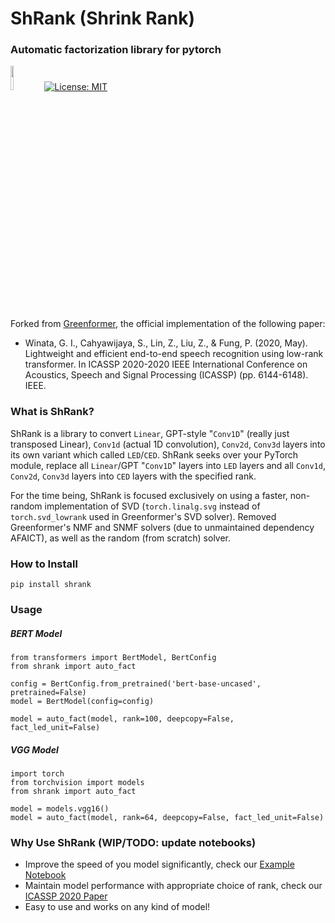 # ShRank (Shrink Rank)
### Automatic factorization library for pytorch

<img src="img/pytorch-logo-dark.png" width="10%"> [![License: MIT](https://img.shields.io/badge/License-MIT-yellow.svg)](https://opensource.org/licenses/MIT) 

Forked from [Greenformer](https://github.com/SamuelCahyawijaya/greenformer), the official implementation of the following paper:
- Winata, G. I., Cahyawijaya, S., Lin, Z., Liu, Z., & Fung, P. (2020, May). Lightweight and efficient end-to-end speech recognition using low-rank transformer. In ICASSP 2020-2020 IEEE International Conference on Acoustics, Speech and Signal Processing (ICASSP) (pp. 6144-6148). IEEE.

### What is ShRank?
ShRank is a library to convert `Linear`, GPT-style "`Conv1D`" (really just transposed Linear), `Conv1d` (actual 1D convolution), `Conv2d`, `Conv3d` layers into its own variant which called `LED`/`CED`.
ShRank seeks over your PyTorch module, replace all `Linear`/GPT "`Conv1D`" layers into `LED` layers and all `Conv1d`, `Conv2d`, `Conv3d` layers into `CED` layers with the specified rank.

For the time being, ShRank is focused exclusively on using a faster, non-random implementation of SVD (`torch.linalg.svg` instead of `torch.svd_lowrank` used in Greenformer's SVD solver). Removed Greenformer's NMF and SNMF solvers (due to unmaintained dependency AFAICT), as well as the random (from scratch) solver.

### How to Install
```
pip install shrank
```

### Usage
##### BERT Model
```
from transformers import BertModel, BertConfig
from shrank import auto_fact

config = BertConfig.from_pretrained('bert-base-uncased', pretrained=False)
model = BertModel(config=config)

model = auto_fact(model, rank=100, deepcopy=False, fact_led_unit=False)
```

##### VGG Model
```
import torch
from torchvision import models
from shrank import auto_fact

model = models.vgg16()
model = auto_fact(model, rank=64, deepcopy=False, fact_led_unit=False)
```

### Why Use ShRank (WIP/TODO: update notebooks)
- Improve the speed of you model significantly, check our [Example Notebook](https://github.com/SamuelCahyawijaya/py_auto_fact/blob/main/examples/factorize_bert.ipynb)
- Maintain model performance with appropriate choice of rank, check our [ICASSP 2020 Paper](https://ieeexplore.ieee.org/stamp/stamp.jsp?tp=&arnumber=9053878)
- Easy to use and works on any kind of model!
